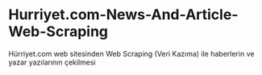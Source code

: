 # Hurriyet.com-News-And-Article-Web-Scraping
Hürriyet.com web sitesinden Web Scraping (Veri Kazıma) ile haberlerin ve yazar yazılarının çekilmesi
